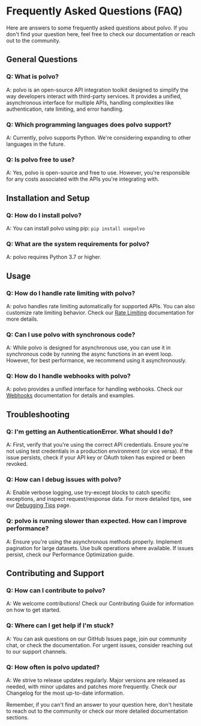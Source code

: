 # Frequently Asked Questions (FAQ)

Here are answers to some frequently asked questions about polvo. If you don't find your question here, feel free to check our documentation or reach out to the community.

## General Questions

### Q: What is polvo?
A: polvo is an open-source API integration toolkit designed to simplify the way developers interact with third-party services. It provides a unified, asynchronous interface for multiple APIs, handling complexities like authentication, rate limiting, and error handling.

### Q: Which programming languages does polvo support?
A: Currently, polvo supports Python. We're considering expanding to other languages in the future.

### Q: Is polvo free to use?
A: Yes, polvo is open-source and free to use. However, you're responsible for any costs associated with the APIs you're integrating with.

## Installation and Setup

### Q: How do I install polvo?
A: You can install polvo using pip: `pip install usepolvo`

### Q: What are the system requirements for polvo?
A: polvo requires Python 3.7 or higher.

## Usage

### Q: How do I handle rate limiting with polvo?
A: polvo handles rate limiting automatically for supported APIs. You can also customize rate limiting behavior. Check our [Rate Limiting](../core-concepts/rate-limiting) documentation for more details.

### Q: Can I use polvo with synchronous code?
A: While polvo is designed for asynchronous use, you can use it in synchronous code by running the async functions in an event loop. However, for best performance, we recommend using it asynchronously.

### Q: How do I handle webhooks with polvo?
A: polvo provides a unified interface for handling webhooks. Check our [Webhooks](../core-concepts/webhooks) documentation for details and examples.

## Troubleshooting

### Q: I'm getting an AuthenticationError. What should I do?
A: First, verify that you're using the correct API credentials. Ensure you're not using test credentials in a production environment (or vice versa). If the issue persists, check if your API key or OAuth token has expired or been revoked.

### Q: How can I debug issues with polvo?
A: Enable verbose logging, use try-except blocks to catch specific exceptions, and inspect request/response data. For more detailed tips, see our [Debugging Tips](./debugging-tips) page.

### Q: polvo is running slower than expected. How can I improve performance?
A: Ensure you're using the asynchronous methods properly. Implement pagination for large datasets. Use bulk operations where available. If issues persist, check our Performance Optimization guide.

## Contributing and Support

### Q: How can I contribute to polvo?
A: We welcome contributions! Check our Contributing Guide for information on how to get started.

### Q: Where can I get help if I'm stuck?
A: You can ask questions on our GitHub Issues page, join our community chat, or check the documentation. For urgent issues, consider reaching out to our support channels.

### Q: How often is polvo updated?
A: We strive to release updates regularly. Major versions are released as needed, with minor updates and patches more frequently. Check our Changelog for the most up-to-date information.

Remember, if you can't find an answer to your question here, don't hesitate to reach out to the community or check our more detailed documentation sections.